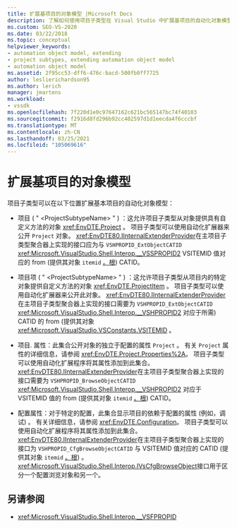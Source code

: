 ```yaml
---
title: 扩展基项目的对象模型 |Microsoft Docs
description: 了解如何使用项目子类型在 Visual Studio 中扩展基项目的自动化对象模型。
ms.custom: SEO-VS-2020
ms.date: 03/22/2018
ms.topic: conceptual
helpviewer_keywords:
- automation object model, extending
- project subtypes, extending automation object model
- automation object model
ms.assetid: 2f95cc53-dff6-476c-bacd-500fb0ff7725
author: leslierichardson95
ms.author: lerich
manager: jmartens
ms.workload:
- vssdk
ms.openlocfilehash: 7f220d1e0c97647162c621bc565147bc74f40103
ms.sourcegitcommit: f2916d8fd296b92cc402597d1d1eecda4f6cccbf
ms.translationtype: MT
ms.contentlocale: zh-CN
ms.lasthandoff: 03/25/2021
ms.locfileid: "105069616"
---
```

# <a name="extend-the-object-model-of-the-base-project"></a>扩展基项目的对象模型

项目子类型可以在以下位置扩展基本项目的自动化对象模型：

- 项目 ( " \<ProjectSubtypeName> " ) ：这允许项目子类型从对象提供具有自定义方法的对象 <xref:EnvDTE.Project> 。 项目子类型可以使用自动化扩展器来公开 `Project` 对象。 <xref:EnvDTE80.IInternalExtenderProvider>在主项目子类型聚合器上实现的接口应为与 `VSHPROPID_ExtObjectCATID` <xref:Microsoft.VisualStudio.Shell.Interop.__VSSPROPID2> VSITEMID 值对应的 from (提供其对象 `itemid` [。根](<xref:Microsoft.VisualStudio.VSConstants.VSITEMID.Root>)) CATID。

- 项目项 ( " \<ProjectSubtypeName> " ) ：这允许项目子类型从项目内的特定对象提供自定义方法的对象 <xref:EnvDTE.ProjectItem> 。 项目子类型可以使用自动化扩展器来公开此对象。 <xref:EnvDTE80.IInternalExtenderProvider>在主项目子类型聚合器上实现的接口需要为 `VSHPROPID_ExtObjectCATID` <xref:Microsoft.VisualStudio.Shell.Interop.__VSHPROPID2> 对应于所需) CATID 的 from (提供其对象 <xref:Microsoft.VisualStudio.VSConstants.VSITEMID> 。

- 项目. 属性：此集合公开对象的独立于配置的属性 `Project` 。 有关 `Project` 属性的详细信息，请参阅 <xref:EnvDTE.Project.Properties%2A>。 项目子类型可以使用自动化扩展程序将其属性添加到此集合。 <xref:EnvDTE80.IInternalExtenderProvider>在主项目子类型聚合器上实现的接口需要为 `VSHPROPID_BrowseObjectCATID` <xref:Microsoft.VisualStudio.Shell.Interop.__VSHPROPID2> 对应于 VSITEMID 值的 from (提供其对象 `itemid` [。根](<xref:Microsoft.VisualStudio.VSConstants.VSITEMID.Root>)) CATID。

- 配置属性：对于特定的配置，此集合显示项目的依赖于配置的属性 (例如，调试) 。 有关详细信息，请参阅 <xref:EnvDTE.Configuration>。 项目子类型可以使用自动化扩展程序将其属性添加到此集合。 <xref:EnvDTE80.IInternalExtenderProvider>在主项目子类型聚合器上实现的接口为 `VSHPROPID_CfgBrowseObjectCATID` 与 VSITEMID 值对应的 CATID (提供其对象 `itemid` [。根](<xref:Microsoft.VisualStudio.VSConstants.VSITEMID.Root>)) 。 <xref:Microsoft.VisualStudio.Shell.Interop.IVsCfgBrowseObject>接口用于区分一个配置浏览对象和另一个。

## <a name="see-also"></a>另请参阅

- <xref:Microsoft.VisualStudio.Shell.Interop.__VSFPROPID>
